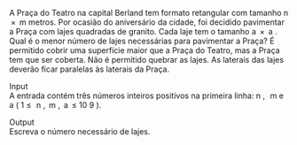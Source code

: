 A Praça do Teatro na capital Berland tem formato retangular com tamanho n  ×  m metros. Por ocasião do aniversário da cidade, foi decidido pavimentar a Praça com lajes quadradas de granito. Cada laje tem o tamanho a  ×  a .  
Qual é o menor número de lajes necessárias para pavimentar a Praça? É permitido cobrir uma superfície maior que a Praça do Teatro, mas a Praça tem que ser coberta. Não é permitido quebrar as lajes. As laterais das lajes deverão ficar paralelas às laterais da Praça.

Input  
A entrada contém três números inteiros positivos na primeira linha: n ,   m e a ( 1 ≤   n ,  m ,  a  ≤ 10 9 ).

Output  
Escreva o número necessário de lajes.
